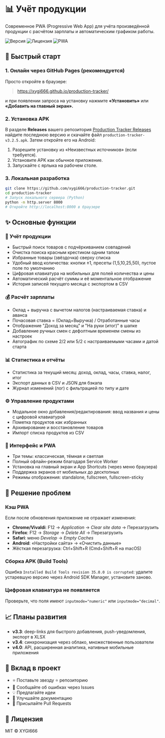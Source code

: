 # 📊 Учёт продукции

Современное PWA (Progressive Web App) для учёта произведённой продукции с расчётом зарплаты и автоматическим графиком работы.

![Версия](https://img.shields.io/badge/версия-3.2.5-blue)
![Лицензия](https://img.shields.io/badge/лицензия-MIT-green)
![PWA](https://img.shields.io/badge/PWA-Ready-orange)

## 🚀 Быстрый старт

### 1. Онлайн через GitHub Pages (рекомендуется)
Просто откройте в браузере:

> https://xygi666.github.io/production-tracker/

и при появлении запроса на установку нажмите **«Установить»** или **«Добавить на главный экран».**

### 2. Установка APK
В разделе **Releases** вашего репозитория [Production Tracker Releases](https://github.com/xygi666/production-tracker/releases) найдите последнюю версию и скачайте файл `production-tracker-v3.2.5.apk`. Затем откройте его на Android:

1. Разрешите установку из «Неизвестных источников» (если требуется).
2. Установите APK как обычное приложение.
3. Запускайте с ярлыка на рабочем столе.

### 3. Локальная разработка
```bash
git clone https://github.com/xygi666/production-tracker.git
cd production-tracker
# Запуск локального сервера (Python)
python -m http.server 8000
# Откройте http://localhost:8000 в браузере
```

## ✨ Основные функции

### 🛒 Учёт продукции
- Быстрый поиск товаров с подчёркиванием совпадений
- Очистка поиска красным крестиком одним тапом
- Избранные товары (звёздочка) сверху списка
- Удобный ввод количества: кнопки ±1, пресеты (1,5,10,25,50), пустое поле по умолчанию
- Цифровая клавиатура на мобильных для полей количества и цены
- Автоматический расчёт суммы и её моментальное отображение
- История записей текущего месяца с экспортом в CSV

### 💰 Расчёт зарплаты
- Оклад + выручка с вычетом налогов (настраиваемая ставка) и аванса
- Почасовая ставка = (Оклад+Выручка) / Отработанные часы
- Отображение "Доход за месяц" и "На руки (итог)" в шапке
- Добавление ручных смен с дефолтным временем смены из настроек
- Автографик по схеме 2/2 или 5/2 с настраиваемыми часами и датой старта

### 📊 Статистика и отчёты
- Статистика за текущий месяц: доход, оклад, часы, ставка, налог, итог
- Экспорт данных в CSV и JSON для бэкапа
- Журнал изменений (лог) с фильтрацией по типу и дате

### ⚙️ Управление продуктами
- Модальное окно добавления/редактирования: ввод названия и цены с цифровой клавиатурой
- Пометка продуктов как избранных
- Архивирование и восстановление товаров
- Импорт списка продуктов из CSV

### 🎨 Интерфейс и PWA
- Три темы: классическая, тёмная и светлая
- Полный офлайн-режим благодаря Service Worker
- Установка на главный экран и App Shortcuts (через меню браузера)
- Поддержка экранов от мобильных до десктопных
- Режимы отображения: standalone, fullscreen, fullscreen-sticky

## 🔧 Решение проблем

### Кэш PWA
Если после обновления приложение не отражает изменения:

- **Chrome/Vivaldi**: F12 → _Application_ → _Clear site data_ → Перезагрузить
- **Firefox**: F12 → _Storage_ → _Delete All_ → Перезагрузить
- **Safari**: меню _Develop_ → _Empty Caches_
- **Android**: «Настройки сайта» → «Очистить данные»
- Жёсткая перезагрузка: Ctrl+Shift+R (Cmd+Shift+R на macOS)

### Сборка APK (Build Tools)
Ошибка `Installed Build Tools revision 35.0.0 is corrupted`: удалите устаревшую версию через Android SDK Manager, установите заново.

### Цифровая клавиатура не появляется
Проверьте, что поля имеют `inputmode="numeric"` или `inputmode="decimal"`.

## 📈 Планы развития

- **v3.3**: deep-links для быстрого добавления, push-уведомления, экспорт в XLSX
- **v3.4**: синхронизация через облако, множественные пользователи
- **v4.0**: API, расширенная аналитика, нативные мобильные приложения

## 🤝 Вклад в проект

- ⭐ Поставьте звезду ⭐ репозиторию
- 🐛 Сообщайте об ошибках через Issues
- 💡 Предлагайте идеи
- 🎨 Улучшайте документацию
- 🔀 Присылайте Pull Requests

## 📄 Лицензия
MIT © XYGI666
